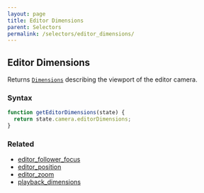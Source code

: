 ```yaml
---
layout: page
title: Editor Dimensions
parent: Selectors
permalink: /selectors/editor_dimensions/
---
```


## Editor Dimensions

Returns [`Dimensions`](/externals/camera/) describing the viewport of the editor camera.

### Syntax

```js
function getEditorDimensions(state) {
  return state.camera.editorDimensions;
}
```

### Related

- [editor_follower_focus](./editor_follower_focus.md)
- [editor_position](./editor_position.md)
- [editor_zoom](./editor_zoom.md)
- [playback_dimensions](./playback_dimensions.md)
